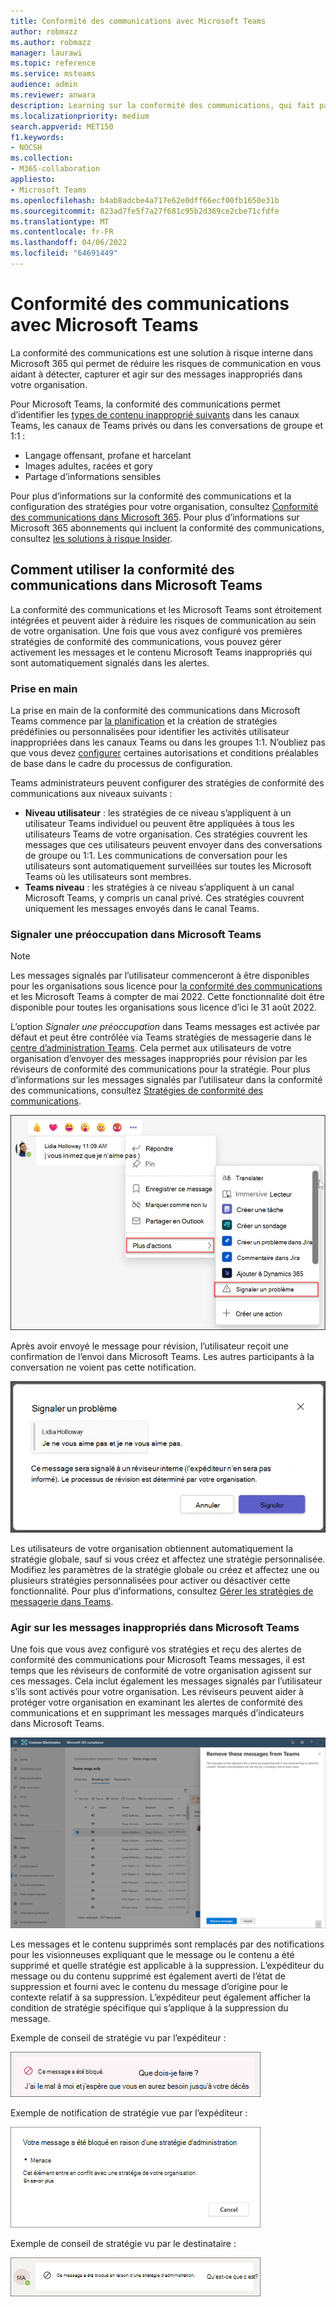 ```yaml
---
title: Conformité des communications avec Microsoft Teams
author: robmazz
ms.author: robmazz
manager: laurawi
ms.topic: reference
ms.service: msteams
audience: admin
ms.reviewer: anwara
description: Learning sur la conformité des communications, qui fait partie de l’ensemble de solutions à risque interne, du point de vue Microsoft Teams (cela fait partie de la fonctionnalité de conformité des communications M365).
ms.localizationpriority: medium
search.appverid: MET150
f1.keywords:
- NOCSH
ms.collection:
- M365-collaboration
appliesto:
- Microsoft Teams
ms.openlocfilehash: b4ab8adcbe4a717e62e0dff66ecf00fb1650e31b
ms.sourcegitcommit: 823ad7fe5f7a27f681c95b2d369ce2cbe71cfdfe
ms.translationtype: MT
ms.contentlocale: fr-FR
ms.lasthandoff: 04/06/2022
ms.locfileid: "64691449"
---
```

# <a name="communication-compliance-with-microsoft-teams"></a>Conformité des communications avec Microsoft Teams

La conformité des communications est une solution à risque interne dans Microsoft 365 qui permet de réduire les risques de communication en vous aidant à détecter, capturer et agir sur des messages inappropriés dans votre organisation.

Pour Microsoft Teams, la conformité des communications permet d’identifier les [types de contenu inapproprié suivants](/microsoft-365/compliance/communication-compliance-feature-reference) dans les canaux Teams, les canaux de Teams privés ou dans les conversations de groupe et 1:1 :

- Langage offensant, profane et harcelant
- Images adultes, racées et gory
- Partage d’informations sensibles

Pour plus d’informations sur la conformité des communications et la configuration des stratégies pour votre organisation, consultez [Conformité des communications dans Microsoft 365](/microsoft-365/compliance/communication-compliance). Pour plus d’informations sur Microsoft 365 abonnements qui incluent la conformité des communications, consultez [les solutions à risque Insider](/microsoft-365/compliance/insider-risk-solution-overview#communication-compliance).

## <a name="how-to-use-communication-compliance-in-microsoft-teams"></a>Comment utiliser la conformité des communications dans Microsoft Teams

La conformité des communications et les Microsoft Teams sont étroitement intégrées et peuvent aider à réduire les risques de communication au sein de votre organisation. Une fois que vous avez configuré vos premières stratégies de conformité des communications, vous pouvez gérer activement les messages et le contenu Microsoft Teams inappropriés qui sont automatiquement signalés dans les alertes.

### <a name="getting-started"></a>Prise en main

La prise en main de la conformité des communications dans Microsoft Teams commence par [la planification](/microsoft-365/compliance/communication-compliance-plan) et la création de stratégies prédéfinies ou personnalisées pour identifier les activités utilisateur inappropriées dans les canaux Teams ou dans les groupes 1:1. N’oubliez pas que vous devez [configurer](/microsoft-365/compliance/communication-compliance-configure) certaines autorisations et conditions préalables de base dans le cadre du processus de configuration.

Teams administrateurs peuvent configurer des stratégies de conformité des communications aux niveaux suivants :

- **Niveau utilisateur** : les stratégies de ce niveau s’appliquent à un utilisateur Teams individuel ou peuvent être appliquées à tous les utilisateurs Teams de votre organisation. Ces stratégies couvrent les messages que ces utilisateurs peuvent envoyer dans des conversations de groupe ou 1:1. Les communications de conversation pour les utilisateurs sont automatiquement surveillées sur toutes les Microsoft Teams où les utilisateurs sont membres.
- **Teams niveau** : les stratégies à ce niveau s’appliquent à un canal Microsoft Teams, y compris un canal privé. Ces stratégies couvrent uniquement les messages envoyés dans le canal Teams.

### <a name="report-a-concern-in-microsoft-teams"></a>Signaler une préoccupation dans Microsoft Teams

>[!NOTE]
>Les messages signalés par l’utilisateur commenceront à être disponibles pour les organisations sous licence pour [la conformité des communications](/microsoft-365/compliance/communication-compliance-configure#subscriptions-and-licensing) et les Microsoft Teams à compter de mai 2022. Cette fonctionnalité doit être disponible pour toutes les organisations sous licence d’ici le 31 août 2022.

L’option *Signaler une préoccupation* dans Teams messages est activée par défaut et peut être contrôlée via Teams stratégies de messagerie dans le [centre d’administration Teams](/microsoftteams/manage-teams-in-modern-portal). Cela permet aux utilisateurs de votre organisation d’envoyer des messages inappropriés pour révision par les réviseurs de conformité des communications pour la stratégie. Pour plus d’informations sur les messages signalés par l’utilisateur dans la conformité des communications, consultez [Stratégies de conformité des communications](/microsoft-365/compliance/communication-compliance-policies#user-reported-messages-policy).

![Signaler un menu d’inquiétude.](./media/communication-compliance-report-a-concern-full-menu.png)

Après avoir envoyé le message pour révision, l’utilisateur reçoit une confirmation de l’envoi dans Microsoft Teams. Les autres participants à la conversation ne voient pas cette notification.

![Signalez une confirmation de préoccupation.](./media/communication-compliance-report-a-concern.png)

Les utilisateurs de votre organisation obtiennent automatiquement la stratégie globale, sauf si vous créez et affectez une stratégie personnalisée. Modifiez les paramètres de la stratégie globale ou créez et affectez une ou plusieurs stratégies personnalisées pour activer ou désactiver cette fonctionnalité. Pour plus d’informations, consultez [Gérer les stratégies de messagerie dans Teams](/microsoftteams/messaging-policies-in-teams).

### <a name="act-on-inappropriate-messages-in-microsoft-teams"></a>Agir sur les messages inappropriés dans Microsoft Teams

Une fois que vous avez configuré vos stratégies et reçu des alertes de conformité des communications pour Microsoft Teams messages, il est temps que les réviseurs de conformité de votre organisation agissent sur ces messages. Cela inclut également les messages signalés par l’utilisateur s’ils sont activés pour votre organisation. Les réviseurs peuvent aider à protéger votre organisation en examinant les alertes de conformité des communications et en supprimant les messages marqués d’indicateurs dans Microsoft Teams.

![Supprimez un message dans Teams.](./media/communication-compliance-remove-teams-message.png)

Les messages et le contenu supprimés sont remplacés par des notifications pour les visionneuses expliquant que le message ou le contenu a été supprimé et quelle stratégie est applicable à la suppression. L’expéditeur du message ou du contenu supprimé est également averti de l’état de suppression et fourni avec le contenu du message d’origine pour le contexte relatif à sa suppression. L’expéditeur peut également afficher la condition de stratégie spécifique qui s’applique à la suppression du message.

Exemple de conseil de stratégie vu par l’expéditeur :

![Conseil de stratégie pour l’expéditeur.](./media/communication-compliance-warning-1.png)

Exemple de notification de stratégie vue par l’expéditeur :

![Informations de condition de stratégie pour l’expéditeur.](./media/communication-compliance-warning-2.png)

Exemple de conseil de stratégie vu par le destinataire :

![Conseil de stratégie pour le destinataire.](./media/communication-compliance-warning-3.png)